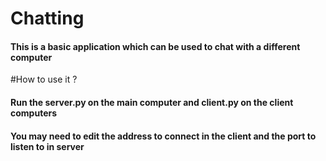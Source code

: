 # Chatting
<h4>This is a basic application which can be used to chat with a different computer</h4>

#How to use it ? 
<h4>Run the server.py on the main computer and client.py on the client computers</h4>
<h4>You may need to edit the address to connect in the client and the port to listen to in server </h4>
